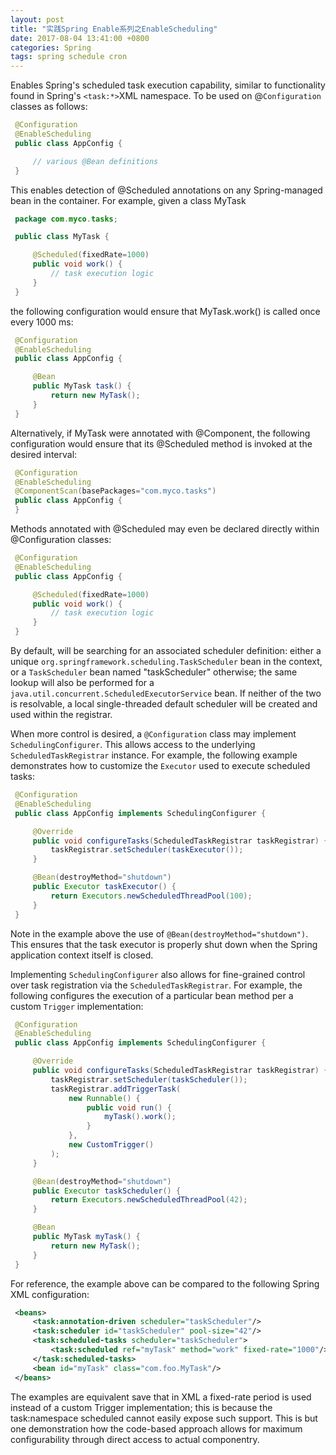 ```yaml
---
layout: post
title: "实践Spring Enable系列之EnableScheduling"
date: 2017-08-04 13:41:00 +0800
categories: Spring
tags: spring schedule cron
---
```


Enables Spring's scheduled task execution capability, similar to functionality found in Spring's `<task:*>`XML namespace. To be used on @`Configuration` classes as follows:

```java
 @Configuration
 @EnableScheduling
 public class AppConfig {

     // various @Bean definitions
 }
```

This enables detection of @Scheduled annotations on any Spring-managed bean in the container. For example, given a class MyTask

```java
 package com.myco.tasks;

 public class MyTask {

     @Scheduled(fixedRate=1000)
     public void work() {
         // task execution logic
     }
 }
```

the following configuration would ensure that MyTask.work() is called once every 1000 ms:

```java
 @Configuration
 @EnableScheduling
 public class AppConfig {

     @Bean
     public MyTask task() {
         return new MyTask();
     }
 }
```

Alternatively, if MyTask were annotated with @Component, the following configuration would ensure that its @Scheduled method is invoked at the desired interval:

```java
 @Configuration
 @EnableScheduling
 @ComponentScan(basePackages="com.myco.tasks")
 public class AppConfig {
 }
```

Methods annotated with @Scheduled may even be declared directly within @Configuration classes:

```java
 @Configuration
 @EnableScheduling
 public class AppConfig {

     @Scheduled(fixedRate=1000)
     public void work() {
         // task execution logic
     }
 }
```

By default, will be searching for an associated scheduler definition: either a unique `org.springframework.scheduling.TaskScheduler` bean in the context, or a `TaskScheduler` bean named "taskScheduler" otherwise; the same lookup will also be performed for a `java.util.concurrent.ScheduledExecutorService` bean. If neither of the two is resolvable, a local single-threaded default scheduler will be created and used within the registrar.

When more control is desired, a `@Configuration` class may implement `SchedulingConfigurer`. This allows access to the underlying `ScheduledTaskRegistrar` instance. For example, the following example demonstrates how to customize the `Executor` used to execute scheduled tasks:

```java
 @Configuration
 @EnableScheduling
 public class AppConfig implements SchedulingConfigurer {

     @Override
     public void configureTasks(ScheduledTaskRegistrar taskRegistrar) {
         taskRegistrar.setScheduler(taskExecutor());
     }

     @Bean(destroyMethod="shutdown")
     public Executor taskExecutor() {
         return Executors.newScheduledThreadPool(100);
     }
 }
```

Note in the example above the use of `@Bean(destroyMethod="shutdown")`. This ensures that the task executor is properly shut down when the Spring application context itself is closed.

Implementing `SchedulingConfigurer` also allows for fine-grained control over task registration via the `ScheduledTaskRegistrar`. For example, the following configures the execution of a particular bean method per a custom `Trigger` implementation:

```java
 @Configuration
 @EnableScheduling
 public class AppConfig implements SchedulingConfigurer {

     @Override
     public void configureTasks(ScheduledTaskRegistrar taskRegistrar) {
         taskRegistrar.setScheduler(taskScheduler());
         taskRegistrar.addTriggerTask(
             new Runnable() {
                 public void run() {
                     myTask().work();
                 }
             },
             new CustomTrigger()
         );
     }

     @Bean(destroyMethod="shutdown")
     public Executor taskScheduler() {
         return Executors.newScheduledThreadPool(42);
     }

     @Bean
     public MyTask myTask() {
         return new MyTask();
     }
 }
```

For reference, the example above can be compared to the following Spring XML configuration:

```xml
 <beans>
     <task:annotation-driven scheduler="taskScheduler"/>
     <task:scheduler id="taskScheduler" pool-size="42"/>
     <task:scheduled-tasks scheduler="taskScheduler">
         <task:scheduled ref="myTask" method="work" fixed-rate="1000"/>
     </task:scheduled-tasks>
     <bean id="myTask" class="com.foo.MyTask"/>
 </beans>
```

The examples are equivalent save that in XML a fixed-rate period is used instead of a custom Trigger implementation; this is because the task:namespace scheduled cannot easily expose such support. This is but one demonstration how the code-based approach allows for maximum configurability through direct access to actual componentry.